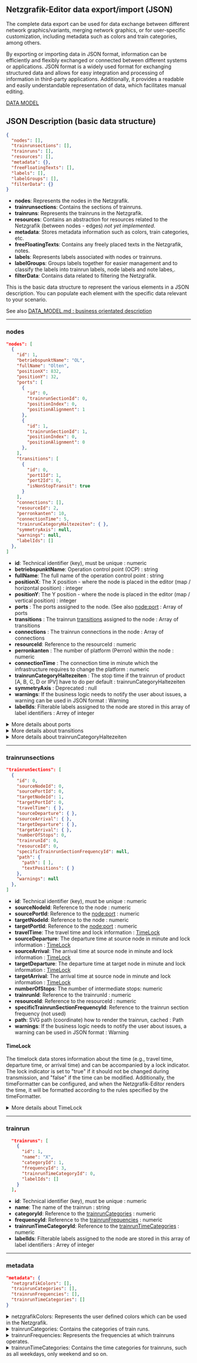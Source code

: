 ## Netzgrafik-Editor data export/import (JSON) 
The complete data export can be used for data exchange between different network graphics/variants, merging network graphics, or for user-specific customization, 
including metadata such as colors and train categories, among others.

By exporting or importing data in JSON format, information can be efficiently and flexibly exchanged or connected between 
different systems or applications. JSON format is a widely used format for exchanging structured data and allows for easy 
integration and processing of information in third-party applications. Additionally, it provides a readable and easily 
understandable representation of data, which facilitates manual editing.

[DATA MODEL](DATA_MODEL.md)

## JSON Description (basic data structure)

```json
{
  "nodes": [],
  "trainrunsections": [],
  "trainruns": [],
  "resources": [],
  "metadata": {},
  "freeFloatingTexts": [],
  "labels": [],
  "labelGroups": [],
  "filterData": {}
}
```

- **nodes**: Represents the nodes in the Netzgrafik.
- **trainrunsections**: Contains the sections of trainruns.
- **trainruns**: Represents the trainruns in the Netzgrafik.
- **resources**: Contains an abstraction for resources related to the Netzgrafik (between nodes - edges) *not yet implemented*.
- **metadata**: Stores metadata information such as colors, train categories, etc.
- **freeFloatingTexts**: Contains any freely placed texts in the Netzgrafik, notes.
- **labels**: Represents labels associated with nodes or trainruns.
- **labelGroups**: Groups labels together for easier management and to classify the labels into trainrun labels, node labels and note labes,.
- **filterData**: Contains data related to filtering the Netzgrafik.

This is the basic data structure to represent the various elements in a JSON description. You can populate each element with the specific data relevant to your scenario.

See also [DATA_MODEL.md : business orientated description](https://github.com/SchweizerischeBundesbahnen/netzgrafik-editor-frontend/blob/documentation/JSON_DATA/documentation/DATA_MODEL.md#business-orientated-description)

---

### nodes 

```json
"nodes": [
  {
    "id": 1,
    "betriebspunktName": "OL",
    "fullName": "Olten",
    "positionX": 832,
    "positionY": 32,
    "ports": [
      {
        "id": 0,
        "trainrunSectionId": 0,
        "positionIndex": 0,
        "positionAlignment": 1
      },
      {
        "id": 1,
        "trainrunSectionId": 1,
        "positionIndex": 0,
        "positionAlignment": 0
      }, 
    ],
    "transitions": [
      {
        "id": 0,
        "port1Id": 1,
        "port2Id": 0,
        "isNonStopTransit": true
      }
    ],
    "connections": [],
    "resourceId": 2,
    "perronkanten": 10,
    "connectionTime": 5,
    "trainrunCategoryHaltezeiten": { },
    "symmetryAxis": null,
    "warnings": null,
    "labelIds": []
  },
]
```
- **id**: Technical identifier (key), must be unique : numeric
- **betriebspunktName**: Operation control point (OCP) : string
- **fullName**: The full name of the operation control point : string
- **positionX**: The X position - where the node is placed in the editor (map / horizontal position) : integer
- **positionY**: The Y position - where the node is placed in the editor (map / vertical position) : integer
- **ports** : The ports assigned to the node. (See also [node:port](https://github.com/SchweizerischeBundesbahnen/netzgrafik-editor-frontend/blob/main/documentation/DATA_MODEL.md#ports-alignment) : Array of ports
- **transitions** : The trainrun [transitions](https://github.com/SchweizerischeBundesbahnen/netzgrafik-editor-frontend/blob/main/documentation/DATA_MODEL.md) assigned to the node : Array of transitions
- **connections** : The trainrun connections in the node : Array of connections
- **resourceId**: Reference to the resourceId : numeric
- **perronkanten** : The number of platform (Perron) within the node : numeric
- **connectionTime** : The connection time in minute which the infrastructure requires to change the platform : numeric
- **trainrunCategoryHaltezeiten** : The stop time if the trainrun of product [A, B, C, D or IPV] have to do per default : trainrunCategoryHaltezeiten
- **symmetryAxis** : Deprecated : null
- **warnings**: If the business logic needs to notify the user about issues, a warning can be used in JSON format : Warning
- **labelIds**: Filterable labels assigned to the node are stored in this array of label identifiers : Arrey of integer 


<details>
<summary>
More details about ports
</summary>

    
  ```json
  {
    "id": 0,
    "trainrunSectionId": 0,
    "positionIndex": 0,
    "positionAlignment": 1
  }
  ```

  - **id**: Technical identifier (key), must be unique : numeric
  - **trainrunSectionId**: Reference to the trainrunsection assigned to the port : numeric
  - **positionIndex**: Position index within the port alignment sorting: numeric
  - **positionAlignment**: [Position aligment](https://github.com/SchweizerischeBundesbahnen/netzgrafik-editor-frontend/blob/main/documentation/DATA_MODEL.md#ports-alignment) - reference [0, 1, 2, 3] : numeric 
 
</details>

<details>
<summary>
More details about transitions
</summary>

    
  ```json
  {
    "id": 0,
    "port1Id": 0,
    "port2Id": 1,
    "isNonStopTransit": true
  }
  ```

  - **id**: Technical identifier (key), must be unique : numeric
  - **port1Id**: Reference to the port from which the transition starts (port must be a member of the node) : numeric
  - **port1Id**: Reference to the port to which the transition ends  (port must be a member of the node): numeric
  - **isNonStopTransit**: If set to true the train will not stop at this node, otherwise (default) the trains stops : boolean
 
</details>


<details>
<summary>
More details about trainrunCategoryHaltezeiten
</summary>

    
  ```json
  "trainrunCategoryHaltezeiten": {
    "HaltezeitA": {
      "no_halt": false,
      "haltezeit": 2
    },
    "HaltezeitB": {
      "no_halt": false,
      "haltezeit": 2
    },
    "HaltezeitC": {
      "no_halt": false,
      "haltezeit": 1
    },
    "HaltezeitD": {
      "no_halt": false,
      "haltezeit": 1
    },
    "HaltezeitIPV": {
      "no_halt": false,
      "haltezeit": 3
    },
    "HaltezeitUncategorized": {
      "no_halt": true,
      "haltezeit": 0
    }
  },
  ```

  - **id**: Technical identifier (key), must be unique : numeric
  - **port1Id**: Reference to the port from which the transition starts (port must be a member of the node) : numeric
  - **port1Id**: Reference to the port to which the transition ends  (port must be a member of the node): numeric
  - **isNonStopTransit**: If set to true the train will not stop at this node, otherwise (default) the trains stops : boolean
 
</details>
    

---

### trainrunsections 

```json
"trainrunSections": [
  {
    "id": 0,
    "sourceNodeId": 0,
    "sourcePortId": 0,
    "targetNodeId": 1,
    "targetPortId": 0,
    "travelTime": { },
    "sourceDeparture": { },
    "sourceArrival": { },
    "targetDeparture": { },
    "targetArrival": { },
    "numberOfStops": 0,
    "trainrunId": 0,
    "resourceId": 0,
    "specificTrainrunSectionFrequencyId": null,
    "path": {
      "path": [ ],
      "textPositions": { }
    },
    "warnings": null
  },
]
```

- **id**: Technical identifier (key), must be unique : numeric
- **sourceNodeId**: Reference to the node : numeric
- **sourcePortId**: Reference to the [node:port](https://github.com/SchweizerischeBundesbahnen/netzgrafik-editor-frontend/blob/main/documentation/DATA_MODEL.md#ports-alignment) : numeric
- **targetNodeId**: Reference to the node : numeric 
- **targetPortId**: Reference to the [node:port](https://github.com/SchweizerischeBundesbahnen/netzgrafik-editor-frontend/blob/main/documentation/DATA_MODEL.md#ports-alignment) : numeric 
- **travelTime**: The travel time and lock information : [TimeLock ](https://github.com/SchweizerischeBundesbahnen/netzgrafik-editor-frontend/blob/main/documentation/DATA_MODEL_JSON.md#timelock) 
- **sourceDeparture**: The departure time at source node in minute and lock information : [TimeLock ](https://github.com/SchweizerischeBundesbahnen/netzgrafik-editor-frontend/blob/main/documentation/DATA_MODEL_JSON.md#timelock)
- **sourceArrival**: The arrival time at source node in minute and lock information : [TimeLock ](https://github.com/SchweizerischeBundesbahnen/netzgrafik-editor-frontend/blob/main/documentation/DATA_MODEL_JSON.md#timelock) 
- **targetDeparture**: The departure time at target node in minute and lock information : [TimeLock ](https://github.com/SchweizerischeBundesbahnen/netzgrafik-editor-frontend/blob/main/documentation/DATA_MODEL_JSON.md#timelock) 
- **targetArrival**: The arrival time at source node in minute and lock information : [TimeLock ](https://github.com/SchweizerischeBundesbahnen/netzgrafik-editor-frontend/blob/main/documentation/DATA_MODEL_JSON.md#timelock) 
- **numberOfStops**: The number of intermediate stops: numeric 
- **trainrunId**: Reference to the trainrunId : numeric
- **resourceId**: Reference to the resourceId : numeric
- **specificTrainrunSectionFrequencyId**: Reference to the trainrun section frequency (not used)
- **path**: SVG path (coordinate) how to render the trainrun, cached : Path 
- **warnings**: If the business logic needs to notify the user about issues, a warning can be used in JSON format : Warning

#### TimeLock
The timelock data stores information about the time (e.g., travel time, departure time, or arrival time) and can be accompanied by a lock indicator. The lock indicator is set to "true" if it should not be changed during transmission, and "false" if the time can be modified. Additionally, the timeFormatter can be configured, and when the Netzgrafik-Editor renders the time, it will be formatted according to the rules specified by the timeFormatter.

<details>
<summary>
More details about TimeLock
</summary>

    
  ```json 
  {
    "lock": true,
    "time": 15,
    "warning": null,
    "timeFormatter": null,
    "consecutiveTime": 1
  }
  ```

  - **lock**: Indicate whether the time is lock or not : boolean
  - **time**: The time in minutes : numeric 
  - **warning**: If the business logic needs to notify the user about issues, a warning can be used in JSON format : Warning
  - **timeFormatter**: If not null - the Netzgrafik-Editor renders the time, it will be formatted according to the rules specified by the timeFormatter
  - **consecutiveTime**: The consecutive time in minutes - for travel time this will be ignored : numeric


  #### timeFormatter
  ```json 
    "timeFormatter": {
      "colorRef": null,
      "htmlStyle": "font-size: 10px;",
      "textWidth": 60,
      "stylePattern": "{{consecutiveTime}}.format(HH:mm) ➤"
    },
  ```

  ```typescript
  export interface TimeFormatter {
    /*
      stylePattern : free text or special data access pattern or in any combination.
      supported special data access pattern [
      '{{consecutiveTime}}.format(HH:mm:ss)',
      '{{consecutiveTime}}.format(HH:mm)',
      '{{consecutiveTime}}',
      '{{time}}.format(HH:mm:ss)',
      '{{time}}.format(HH:mm)',
      '{{time}}'
      ]
    */
    colorRef: ColorRefType;
    stylePattern: string;
    textWidth: number; // default 20
    htmlStyle: string; // default '' - example 'font-size: 16px'- should not be used for coloring !!!
  }
  
  // TimeFormatter erweitert TimeLockDto (Zeitfelder) auf TrassenSection
  export interface TimeLockDto {
    time: number;
    consecutiveTime: number;
    lock: boolean;
    warning: WarningDto;
    timeFormatter: TimeFormatter; // undefined or object
  }
  ```

</details>

---

### trainrun 

```json
  "trainruns": [
    {
      "id": 1,
      "name": "X",
      "categoryId": 1,
      "frequencyId": 3,
      "trainrunTimeCategoryId": 0,
      "labelIds": []
    }
  ],
```
- **id**: Technical identifier (key), must be unique : numeric
- **name**: The name of the trainrun : string
- **categoryId**: Reference to the [trainrunCategories](https://github.com/SchweizerischeBundesbahnen/netzgrafik-editor-frontend/blob/main/documentation/DATA_MODEL_JSON.md#metadata) : numeric
- **frequencyId**: Reference to the [trainrunFrequencies](https://github.com/SchweizerischeBundesbahnen/netzgrafik-editor-frontend/blob/main/documentation/DATA_MODEL_JSON.md#metadata) : numeric
- **trainrunTimeCategoryId**: Reference to the [trainrunTimeCategories](https://github.com/SchweizerischeBundesbahnen/netzgrafik-editor-frontend/blob/main/documentation/DATA_MODEL_JSON.md#metadata) : numeric 
- **labelIds**: Filterable labels assigned to the node are stored in this array of label identifiers : Arrey of integer



---

### metadata 


```json
"metadata": {
  "netzgrafikColors": [],
  "trainrunCategories": [],
  "trainrunFrequencies": [],
  "trainrunTimeCategories": []
}
```


<details>
<summary>
netzgrafikColors: Represents the user defined colors which can be used in the Netzgrafik.
</summary>
  

```json
"netzgrafikColors": [
  {
    "id": 0,
    "colorRef": "GoldenColoring",
    "color": "#816756",
    "colorFocus": "#2F3A4C",
    "colorMuted": "#D5BE87",
    "colorRelated": " #ADA672",
    "colorDarkMode": "#ADA672",
    "colorDarkModeFocus": "#D5BE87",
    "colorDarkModeMuted": "#2F3A4C",
    "colorDarkModeRelated": "#816756"
  },
]
```

- **id**: Technical identifier (key), must be unique : numeric
- **colorRef**: Must be unique : string
- **color**:  HTML color (HEX) used when a trainrun is rendered : string
- **colorFocus**: HTML color (HEX) used when a trainrun is rendered as focused : string
- **colorMuted**: HTML color (HEX) used when a trainrun is rendered as muted : string
- **colorRelated**: HTML color (HEX) used when a trainrun is rendered as related to another : string 
- **colorDarkMode**: HTML color (HEX) used when a trainrun is rendered (dark mode) : string
- **colorDarkModeFocus**: HTML color (HEX) used when a trainrun is rendered as focused (dark mode) : string
- **colorDarkModeMuted**: HTML color (HEX) used when a trainrun is rendered as muted (dark mode) : string
- **colorDarkModeRelated**: HTML color (HEX) used when a trainrun is rendered as related to another (dark mode) : string

The Netzgrafik Editor has some default implemented colors with unique predefined colorRefs. Each colorRef must be unique (key). 
Therefore, those predefined colorRefs cannot be used for a user-specific netzgrafikColors declaration. The predefined colors are:
```
defaults: ColorRefType[] = ["EC", "IC", "IR", "RE", "S", "G", "GEX"]
```
For more detail have a look into the 
[netzgrafikColoring.service.ts](https://github.com/SchweizerischeBundesbahnen/netzgrafik-editor-frontend/blob/main/src/app/services/data/netzgrafikColoring.service.ts#L473) and also [src/app/models/netzgrafikColor.model.ts](https://github.com/SchweizerischeBundesbahnen/netzgrafik-editor-frontend/blob/main/src/app/models/netzgrafikColor.model.ts)


</details>


<details>
<summary>
trainrunCategories: Contains the categories of train runs.
</summary>

  
```JSON
   "trainrunCategories": [
      {
        "id": 0,
        "name": "International",
        "order": 0,
        "colorRef": "GoldenColoring",
        "shortName": "EC",
        "fachCategory": "HaltezeitIPV",
        "sectionHeadway": 2,
        "nodeHeadwayStop": 2,
        "nodeHeadwayNonStop": 2,
        "minimalTurnaroundTime": 4
      },
]
```

- **id**: Technical identifier (key), must be unique : numeric
- **name**: The full name of the trainrun categories : string 
- **order**: The full position (sorting) of the trainrun categories in the list and as well used for the rendering order (heuristic) of the trainruns sorting : numeric 
- **colorRef**: Reference to a colorRef : netzgrafikColors.colorRef : string
- **shortName**: The short name of the trainrun categories. This is rendered in the Netzgrafik as prefix to the trainrun name : string
- **fachCategory**: Reference to the fachCategory : string
- **sectionHeadway**: Temporal distance (headway) in minute, when a train is traveling through a section : numeric 
- **nodeHeadwayStop**: Temporal distance (headway) in minute, when a train is stopping at a node (station) : numeric 
- **nodeHeadwayNonStop**: Temporal distance (headway) in minute, when a train is not stopping at a node (station) : numeric 
  


</details>


<details>
<summary>
trainrunFrequencies: Represents the frequencies at which trainruns operates.
</summary>


```json
"trainrunFrequencies": [
  {
    "id": 4,
    "name": "verkehrt zweistündlich (gerade)",
    "order": 0,
    "offset": 0,
    "frequency": 120,
    "shortName": "120",
    "linePatternRef": "120"
  },
  {
    "id": 5,
    "name": "verkehrt zweistündlich (ungerade)",
    "order": 0,
    "offset": 60,
    "frequency": 120,
    "shortName": "120+",
    "linePatternRef": "120"
  }
]
```

- **id**: Technical identifier (key), must be unique : numeric
- **name**:  The full name of the trainrun frequency : string
- **order**: The rendering order in the list : numeric
- **offset**: Frequency offset in minute - when the frequency start after midnight, e.g. 2h frequency can start at midnight (00:00 / even) or at (01:00 / odd) : numeric
- **frequency**: Frequency in minute : numeric
- **shortName**: Short name : string
- **linePatternRef**: Reference to the line rendering pattern: 1, 2, 3, 4 lines and as well used for dotted, ... : string

The defined line pattern which can be used are 
```
LinePatternRefs {
  "120", // -.-.-.  ; unique indentifier
  "60", // ----- ; unique indentifier
  "30", // ==== ; unique indentifier
  "20", // three lines  ; unique indentifier
  "15", // four lines ; unique indentifier
}
```

</details>


<details>
<summary>
trainrunTimeCategories: Contains the time categories for trainruns, such as all weekdays, only weekend and so on.
</summary>



```json
"trainrunTimeCategories": [
  {
    "id": 0,
    "name": "verkehrt uneingeschränkt",
    "order": 0,
    "weekday": [
      1,
      2,
      3,
      4,
      5,
      6,
      7
    ],
    "shortName": "7/24",
    "linePatternRef": "7/24",
    "dayTimeInterval": []
  },
  {
    "id": 1,
    "name": "verkehrt zur Hauptverkehrszeit",
    "order": 1,
    "weekday": [
      1,
      2,
      3,
      4,
      5,
      6,
      7
    ],
    "shortName": "HVZ",
    "linePatternRef": "HVZ",
    "dayTimeInterval": [
      {
        "to": 420,
        "from": 360
      },
      {
        "to": 1140,
        "from": 960
      }
    ]
  }
]
```

- **id**: Technical identifier (key), must be unique : numeric
- **name**:  The full name of the trainrun time category : string
- **order**: The rendering order in the list : numeric
- **weekday**: Weekdays when the trainrun is operated / Monday = 1, Tuesday = 2, ... , Sunday = 7 : array numeric
- **shortName** : Short name : string
- **linePatternRef**: Line pattern how to render the trainrun time category
- **dayTimeInterval**: can be empty : dayTimeIntervalElement - JSON


The defined line pattern which can be used are 
```
LinePatternRefs {
  TimeCat7_24 = "7/24", // . . . ; unique indentifier
  TimeCatHVZ = "HVZ", // . : . : ; unique indentifier
  TimeZeitweise = "ZEITWEISE", // : - : - ; unique indentifier
}
```

Define the dayTimeIntervalElement
```json
{
  "to": 1140,
  "from": 960
}
```
- **from** : interval starts at time (include), in minute : numeric
- **to** : interval ends at time (include), in minute : numeric 
</details>
